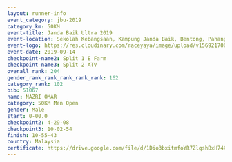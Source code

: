 ```yaml
---
layout: runner-info 
event_category: jbu-2019 
category_km: 50KM 
event-title: Janda Baik Ultra 2019 
event-location: Sekolah Kebangsaan, Kampung Janda Baik, Bentong, Pahang, Malaysia 
event-logo: https://res.cloudinary.com/raceyaya/image/upload/v1569217009/logo/janda-baik_vch1pc.jpg 
event-date: 2019-09-14 
checkpoint-name2: Split 1 E Farm 
checkpoint-name3: Split 2 ATV 
overall_rank: 204
gender_rank_rank_rank_rank_rank: 162
category_rank: 102
bib: 51067
name: NAZRI OMAR
category: 50KM Men Open
gender: Male
start: 0-00.0
checkpoint2: 4-29-08
checkpoint3: 10-02-54
finish: 10-55-43
country: Malaysia
certificate: https://drive.google.com/file/d/1Dio3bxitmfoYR7ZlqshBxH74XsDUIosH/view?usp=sharing
---
```

